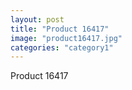 ```yaml
---
layout: post
title: "Product 16417"
image: "product16417.jpg"
categories: "category1"
---
```

Product 16417
